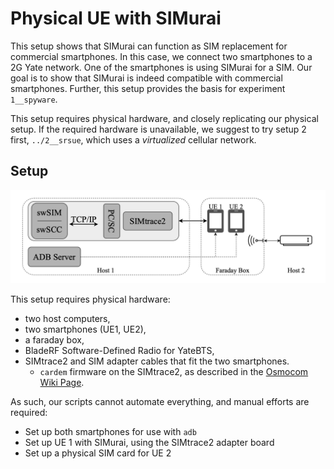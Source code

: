 # Physical UE with SIMurai

This setup shows that SIMurai can function as SIM replacement for commercial smartphones. In this case, we connect two smartphones to a 2G Yate network. One of the smartphones is using SIMurai for a SIM. Our goal is to show that SIMurai is indeed compatible with commercial smartphones. Further, this setup provides the basis for experiment `1__spyware`.

This setup requires physical hardware, and closely replicating our physical setup. If the required hardware is unavailable, we suggest to try setup 2 first, `../2__srsue`, which uses a *virtualized* cellular network.

## Setup

![alt text](./setup.png)

This setup requires physical hardware:
- two host computers,
- two smartphones (UE1, UE2),
- a faraday box,
- BladeRF Software-Defined Radio for YateBTS,
- SIMtrace2 and SIM adapter cables that fit the two smartphones.
  - `cardem` firmware on the SIMtrace2, as described in the [Osmocom Wiki Page](https://osmocom.org/projects/simtrace2/wiki/Cardem).

As such, our scripts cannot automate everything, and manual efforts are required:
- Set up both smartphones for use with `adb`
- Set up UE 1 with SIMurai, using the SIMtrace2 adapter board
- Set up a physical SIM card for UE 2

